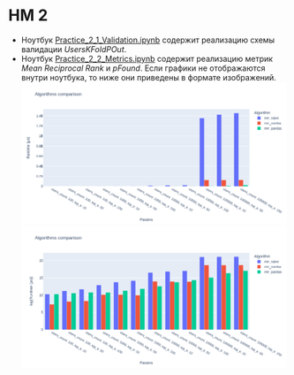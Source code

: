 # HM 2
* Ноутбук [Practice_2_1_Validation.ipynb](Practice_2_1_Validation.ipynb) содержит реализацию
схемы валидации *UsersKFoldPOut*.
* Ноутбук [Practice_2_2_Metrics.ipynb](Practice_2_2_Metrics.ipynb) содержит реализацию
метрик *Mean Reciprocal Rank* и *pFound*. Если графики не отображаются внутри ноутбука,
то ниже они приведены в формате изображений.
![Algorithms comparison](docs/algorithms_comparison.png)
![Algorithms comparison, log(Runtime)](docs/algorithms_comparison_log.png)
